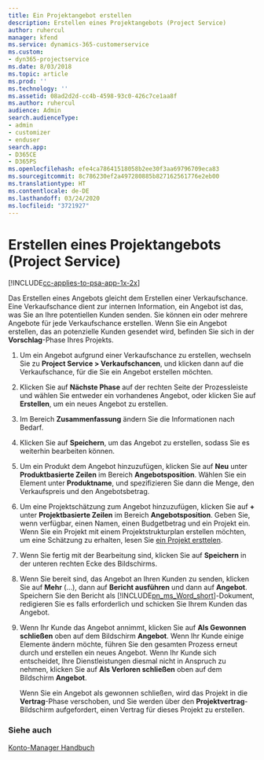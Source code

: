 ```yaml
---
title: Ein Projektangebot erstellen
description: Erstellen eines Projektangebots (Project Service)
author: ruhercul
manager: kfend
ms.service: dynamics-365-customerservice
ms.custom:
- dyn365-projectservice
ms.date: 8/03/2018
ms.topic: article
ms.prod: ''
ms.technology: ''
ms.assetid: 08ad2d2d-cc4b-4598-93c0-426c7ce1aa8f
ms.author: ruhercul
audience: Admin
search.audienceType:
- admin
- customizer
- enduser
search.app:
- D365CE
- D365PS
ms.openlocfilehash: efe4ca78641518058b2ee30f3aa69796709eca83
ms.sourcegitcommit: 8c786230ef2a497280885b827162561776e2eb00
ms.translationtype: HT
ms.contentlocale: de-DE
ms.lasthandoff: 03/24/2020
ms.locfileid: "3721927"
---
```

# <a name="create-a-project-quote-project-service"></a>Erstellen eines Projektangebots (Project Service)

[!INCLUDE[cc-applies-to-psa-app-1x-2x](../includes/cc-applies-to-psa-app-1x-2x.md)]

Das Erstellen eines Angebots gleicht dem Erstellen einer Verkaufschance. Eine Verkaufschance dient zur internen Information, ein Angebot ist das, was Sie an Ihre potentiellen Kunden senden. Sie können ein oder mehrere Angebote für jede Verkaufschance erstellen. Wenn Sie ein Angebot erstellen, das an potenzielle Kunden gesendet wird, befinden Sie sich in der **Vorschlag**-Phase Ihres Projekts.  
  
1. Um ein Angebot aufgrund einer Verkaufschance zu erstellen, wechseln Sie zu **Project Service > Verkaufschancen**, und klicken dann auf die Verkaufschance, für die Sie ein Angebot erstellen möchten.  
  
2. Klicken Sie auf **Nächste Phase** auf der rechten Seite der Prozessleiste und wählen Sie entweder ein vorhandenes Angebot, oder klicken Sie auf **Erstellen**, um ein neues Angebot zu erstellen.  
  
3. Im Bereich **Zusammenfassung** ändern Sie die Informationen nach Bedarf.  
  
4. Klicken Sie auf **Speichern**, um das Angebot zu erstellen, sodass Sie es weiterhin bearbeiten können.  
  
5. Um ein Produkt dem Angebot hinzuzufügen, klicken Sie auf **Neu** unter **Produktbasierte Zeilen** im Bereich **Angebotsposition**. Wählen Sie ein Element unter **Produktname**, und spezifizieren Sie dann die Menge, den Verkaufspreis und den Angebotsbetrag.  
  
6. Um eine Projektschätzung zum Angebot hinzuzufügen, klicken Sie auf **+** unter **Projektbasierte Zeilen** im Bereich **Angebotsposition**. Geben Sie, wenn verfügbar, einen Namen, einen Budgetbetrag und ein Projekt ein. Wenn Sie ein Projekt mit einem Projektstrukturplan erstellen möchten, um eine Schätzung zu erhalten, lesen Sie [ein Projekt ersttelen](../project-service/create-project.md).  
  
7. Wenn Sie fertig mit der Bearbeitung sind, klicken Sie auf **Speichern** in der unteren rechten Ecke des Bildschirms.  
  
8. Wenn Sie bereit sind, das Angebot an Ihren Kunden zu senden, klicken Sie auf **Mehr** (…), dann auf **Bericht ausführen** und dann auf **Angebot**. Speichern Sie den Bericht als [!INCLUDE[pn_ms_Word_short](../includes/pn-ms-word-short.md)]-Dokument, redigieren Sie es falls erforderlich und schicken Sie Ihrem Kunden das Angebot.  
  
9. Wenn Ihr Kunde das Angebot annimmt, klicken Sie auf **Als Gewonnen schließen** oben auf dem Bildschirm **Angebot**. Wenn Ihr Kunde einige Elemente ändern möchte, führen Sie den gesamten Prozess erneut durch und erstellen ein neues Angebot. Wenn Ihr Kunde sich entscheidet, Ihre Dienstleistungen diesmal nicht in Anspruch zu nehmen, klicken Sie auf **Als Verloren schließen** oben auf dem Bildschirm **Angebot**.  
  
   Wenn Sie ein Angebot als gewonnen schließen, wird das Projekt in die **Vertrag**-Phase verschoben, und Sie werden über den **Projektvertrag**-Bildschirm aufgefordert, einen Vertrag für dieses Projekt zu erstellen.  
  
### <a name="see-also"></a>Siehe auch  
 [Konto-Manager Handbuch](../project-service/account-manager-guide.md)
